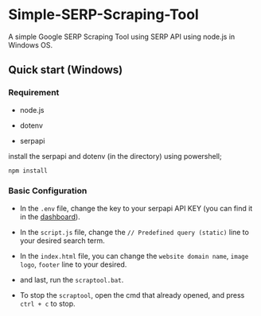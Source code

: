 # Simple-SERP-Scraping-Tool
A simple Google SERP Scraping Tool using SERP API using node.js in Windows OS.

## Quick start (Windows)

### Requirement

- node.js

- dotenv

- serpapi

install the serpapi and dotenv (in the directory) using powershell;

```bash
npm install
```

### Basic Configuration

- In the `.env` file, change the key to your serpapi API KEY (you can find it in the [dashboard](https://serpapi.com/dashboard)).

- In the `script.js` file, change the `// Predefined query (static)` line to your desired search term.

- In the `index.html` file, you can change the `website domain name`, `image logo`, `footer` line to your desired.

- and last, run the `scraptool.bat`.

- To stop the `scraptool`, open the cmd that already opened, and press `ctrl + c` to stop.
